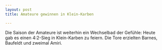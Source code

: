 ```yaml
---
layout: post
title: Amateure gewinnen in Klein-Karben

---
```


Die Saison der Amateure ist weiterhin ein Wechselbad der Gefühle: Heute gab es einen 4:2-Sieg in Klein-Karben zu feiern. Die Tore erzielten Barnes, Baufeldt und zweimal Amiri.


